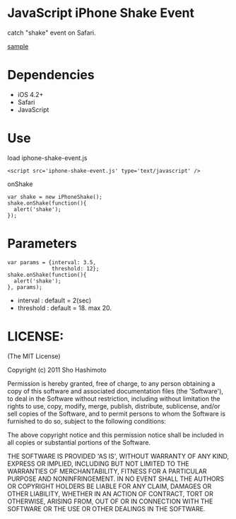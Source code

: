 JavaScript iPhone Shake Event
=============================

catch "shake" event on Safari. 

[sample](http://dev.shokai.org/js/iphone-shake/)


Dependencies
============

* iOS 4.2+
* Safari
* JavaScript


Use
===

load iphone-shake-event.js

    <script src='iphone-shake-event.js' type='text/javascript' />


onShake

    var shake = new iPhoneShake();
    shake.onShake(function(){
      alert('shake');
    });


Parameters
==========

    var params = {interval: 3.5,
                  threshold: 12};
    shake.onShake(function(){
      alert('shake');
    }, params);


* interval : default = 2(sec)
* threshold : default = 18. max  20.


LICENSE:
========

(The MIT License)

Copyright (c) 2011 Sho Hashimoto

Permission is hereby granted, free of charge, to any person obtaining
a copy of this software and associated documentation files (the
'Software'), to deal in the Software without restriction, including
without limitation the rights to use, copy, modify, merge, publish,
distribute, sublicense, and/or sell copies of the Software, and to
permit persons to whom the Software is furnished to do so, subject to
the following conditions:

The above copyright notice and this permission notice shall be
included in all copies or substantial portions of the Software.

THE SOFTWARE IS PROVIDED 'AS IS', WITHOUT WARRANTY OF ANY KIND,
EXPRESS OR IMPLIED, INCLUDING BUT NOT LIMITED TO THE WARRANTIES OF
MERCHANTABILITY, FITNESS FOR A PARTICULAR PURPOSE AND NONINFRINGEMENT.
IN NO EVENT SHALL THE AUTHORS OR COPYRIGHT HOLDERS BE LIABLE FOR ANY
CLAIM, DAMAGES OR OTHER LIABILITY, WHETHER IN AN ACTION OF CONTRACT,
TORT OR OTHERWISE, ARISING FROM, OUT OF OR IN CONNECTION WITH THE
SOFTWARE OR THE USE OR OTHER DEALINGS IN THE SOFTWARE.
